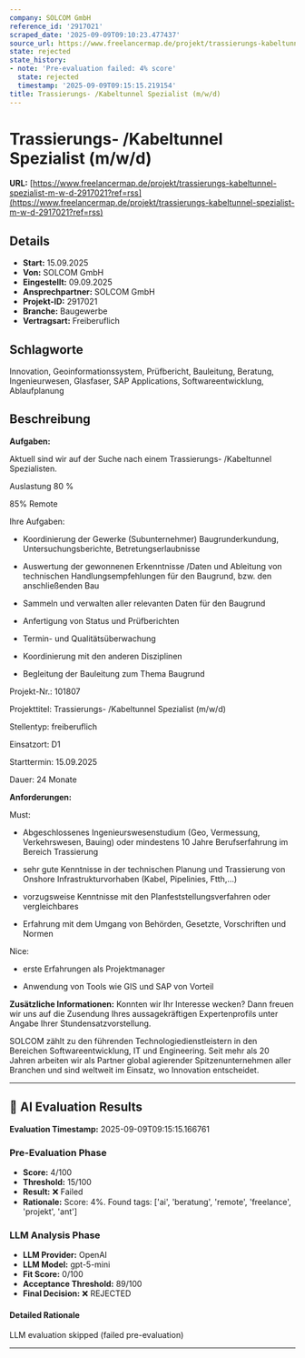 ```yaml
---
company: SOLCOM GmbH
reference_id: '2917021'
scraped_date: '2025-09-09T09:10:23.477437'
source_url: https://www.freelancermap.de/projekt/trassierungs-kabeltunnel-spezialist-m-w-d-2917021?ref=rss
state: rejected
state_history:
- note: 'Pre-evaluation failed: 4% score'
  state: rejected
  timestamp: '2025-09-09T09:15:15.219154'
title: Trassierungs- /Kabeltunnel Spezialist (m/w/d)
---
```



# Trassierungs- /Kabeltunnel Spezialist (m/w/d)
**URL:** [https://www.freelancermap.de/projekt/trassierungs-kabeltunnel-spezialist-m-w-d-2917021?ref=rss](https://www.freelancermap.de/projekt/trassierungs-kabeltunnel-spezialist-m-w-d-2917021?ref=rss)
## Details
- **Start:** 15.09.2025
- **Von:** SOLCOM GmbH
- **Eingestellt:** 09.09.2025
- **Ansprechpartner:** SOLCOM GmbH
- **Projekt-ID:** 2917021
- **Branche:** Baugewerbe
- **Vertragsart:** Freiberuflich

## Schlagworte
Innovation, Geoinformationssystem, Prüfbericht, Bauleitung, Beratung, Ingenieurwesen, Glasfaser, SAP Applications, Softwareentwicklung, Ablaufplanung

## Beschreibung
**Aufgaben:**

Aktuell sind wir auf der Suche nach einem Trassierungs- /Kabeltunnel Spezialisten.

Auslastung 80 %

85% Remote

Ihre Aufgaben:

+ Koordinierung der Gewerke (Subunternehmer) Baugrunderkundung, Untersuchungsberichte, Betretungserlaubnisse

+ Auswertung der gewonnenen Erkenntnisse /Daten und Ableitung von technischen Handlungsempfehlungen für den Baugrund, bzw. den anschließenden Bau

+ Sammeln und verwalten aller relevanten Daten für den Baugrund

+ Anfertigung von Status und Prüfberichten

+ Termin- und Qualitätsüberwachung

+ Koordinierung mit den anderen Disziplinen

+ Begleitung der Bauleitung zum Thema Baugrund

Projekt-Nr.:
101807

Projekttitel:
Trassierungs- /Kabeltunnel Spezialist (m/w/d)

Stellentyp:
freiberuflich

Einsatzort:
D1

Starttermin:
15.09.2025

Dauer:
24 Monate

**Anforderungen:**

Must:

+ Abgeschlossenes Ingenieurswesenstudium (Geo, Vermessung, Verkehrswesen, Bauing) oder mindestens 10 Jahre Berufserfahrung im Bereich Trassierung

+ sehr gute Kenntnisse in der technischen Planung und Trassierung von Onshore Infrastrukturvorhaben (Kabel, Pipelinies, Ftth,…)

+ vorzugsweise Kenntnisse mit den Planfeststellungsverfahren oder vergleichbares

+ Erfahrung mit dem Umgang von Behörden, Gesetzte, Vorschriften und Normen

Nice:

+ erste Erfahrungen als Projektmanager

+ Anwendung von Tools wie GIS und SAP von Vorteil

**Zusätzliche Informationen:**
Konnten wir Ihr Interesse wecken? Dann freuen wir uns auf die Zusendung Ihres aussagekräftigen Expertenprofils unter Angabe Ihrer Stundensatzvorstellung.

SOLCOM zählt zu den führenden Technologiedienstleistern in den Bereichen Softwareentwicklung, IT und Engineering. Seit mehr als 20 Jahren arbeiten wir als Partner global agierender Spitzenunternehmen aller Branchen und sind weltweit im Einsatz, wo Innovation entscheidet.

---

## 🤖 AI Evaluation Results

**Evaluation Timestamp:** 2025-09-09T09:15:15.166761

### Pre-Evaluation Phase
- **Score:** 4/100
- **Threshold:** 15/100
- **Result:** ❌ Failed
- **Rationale:** Score: 4%. Found tags: ['ai', 'beratung', 'remote', 'freelance', 'projekt', 'ant']

### LLM Analysis Phase
- **LLM Provider:** OpenAI
- **LLM Model:** gpt-5-mini
- **Fit Score:** 0/100
- **Acceptance Threshold:** 89/100
- **Final Decision:** ❌ REJECTED

#### Detailed Rationale
LLM evaluation skipped (failed pre-evaluation)

---
